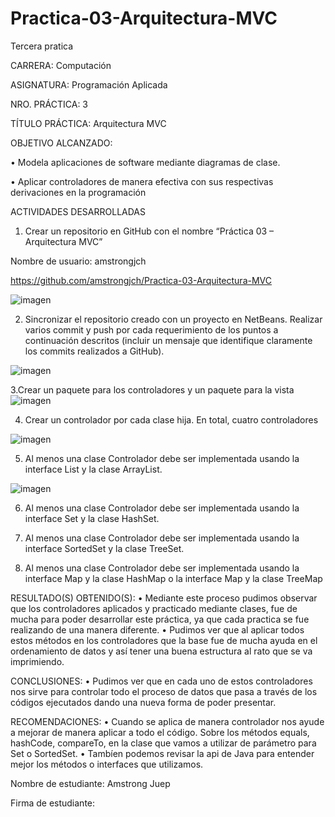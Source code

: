 # Practica-03-Arquitectura-MVC

Tercera pratica

CARRERA: Computación

ASIGNATURA: Programación Aplicada

NRO. PRÁCTICA:	3

TÍTULO PRÁCTICA: Arquitectura MVC

OBJETIVO ALCANZADO: 

•	Modela aplicaciones de software mediante diagramas de clase. 

•	Aplicar controladores de manera efectiva con sus respectivas derivaciones en la programación

ACTIVIDADES DESARROLLADAS

1. Crear un repositorio en GitHub con el nombre “Práctica 03 – Arquitectura MVC” 

Nombre de usuario: amstrongjch

https://github.com/amstrongjch/Practica-03-Arquitectura-MVC

![imagen](https://github.com/amstrongjch/Practica-03-Arquitectura-MVC/issues/1#issue-437262022)

2. Sincronizar el repositorio creado con un proyecto en NetBeans. Realizar varios commit y push por cada requerimiento de los puntos a continuación descritos (incluir un mensaje que identifique claramente los commits realizados a GitHub).

![imagen](https://github.com/amstrongjch/Practica-03-Arquitectura-MVC/issues/1#issuecomment-486724064)


3.Crear un paquete para los controladores y un paquete para la vista
![imagen](https://github.com/amstrongjch/Practica-03-Arquitectura-MVC/issues/1#issuecomment-486727165)

4. Crear un controlador por cada clase hija. En total, cuatro controladores

![imagen](https://github.com/amstrongjch/Practica-03-Arquitectura-MVC/issues/1#issuecomment-486730663)

5. Al menos una clase Controlador debe ser implementada usando la interface List y la clase ArrayList.

![imagen](https://github.com/amstrongjch/Practica-03-Arquitectura-MVC/issues/1#issuecomment-486731390)

6. Al menos una clase Controlador debe ser implementada usando la interface Set y la clase HashSet.

7. Al menos una clase Controlador debe ser implementada usando la interface SortedSet y la clase TreeSet.

8. Al menos una clase Controlador debe ser implementada usando la interface Map y la clase HashMap o la interface Map y la clase TreeMap



RESULTADO(S) OBTENIDO(S):
•	Mediante este proceso pudimos observar que los controladores aplicados y practicado mediante clases, fue de mucha para poder desarrollar este práctica, ya que cada practica se fue realizando de una manera diferente.
•	Pudimos ver que al aplicar todos estos métodos en los controladores que la base fue de mucha ayuda en el ordenamiento de datos y así tener una buena estructura al rato que se va imprimiendo.


CONCLUSIONES:
•	Pudimos ver que en cada uno de estos controladores nos sirve para controlar todo el proceso de datos que pasa a través de los códigos ejecutados dando una nueva forma de poder presentar.

RECOMENDACIONES:
•	Cuando se aplica de manera controlador nos ayude a mejorar de manera aplicar a todo el código. Sobre los métodos equals, hashCode, compareTo, en la clase que vamos a utilizar de parámetro para Set o SortedSet.
•	Tambíen podemos revisar la api de Java para entender mejor los métodos o interfaces que utilizamos.

Nombre de estudiante: Amstrong Juep



Firma de estudiante: 





